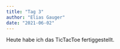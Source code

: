 ```yaml
---
title: "Tag 3"
author: "Elias Gauger"
date: "2021-06-02"
---
```


Heute habe ich das TicTacToe fertiggestellt.